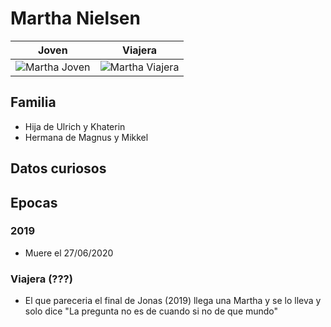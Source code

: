 # Martha Nielsen

| Joven | Viajera
| --- | ---
| <img src="https://vignette.wikia.nocookie.net/dark-netflix/images/6/65/Profile_-_Martha.JPG/revision/latest/scale-to-width-down/350?cb=20180113201515" alt="Martha Joven"> | <img src="https://vignette.wikia.nocookie.net/dark-netflix/images/2/29/Martha_Nielsen_from_ar.png/revision/latest/scale-to-width-down/304?cb=20190625025511" alt="Martha Viajera">

## Familia

* Hija de Ulrich y Khaterin
* Hermana de Magnus y Mikkel

## Datos curiosos

## Epocas

### 2019

* Muere el 27/06/2020

### Viajera (???)
* El que pareceria el final de Jonas (2019) llega una Martha y se lo lleva y solo dice "La pregunta no es de cuando si no de que mundo"


